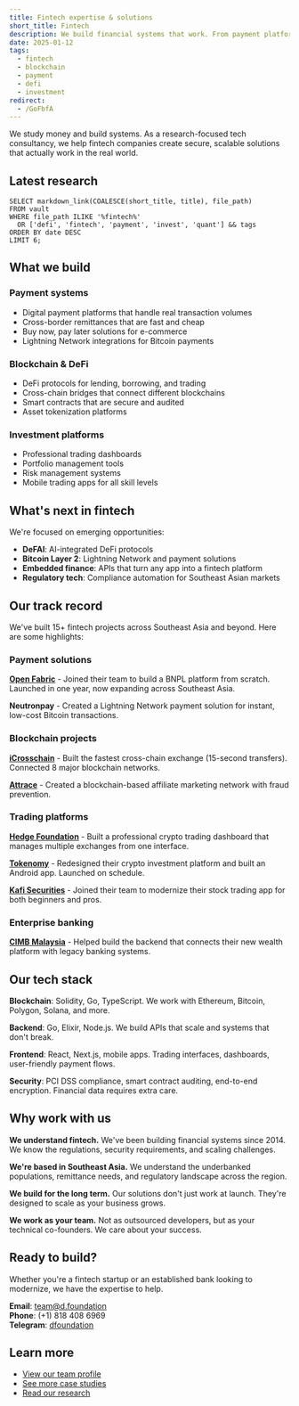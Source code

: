 ```yaml
---
title: Fintech expertise & solutions
short_title: Fintech
description: We build financial systems that work. From payment platforms to DeFi protocols, we've helped startups and banks across Southeast Asia create secure, scalable fintech solutions.
date: 2025-01-12
tags:
  - fintech
  - blockchain
  - payment
  - defi
  - investment
redirect:
  - /GoFbfA
---
```


We study money and build systems. As a research-focused tech consultancy, we help fintech companies create secure, scalable solutions that actually work in the real world.

## Latest research

```dsql-list
SELECT markdown_link(COALESCE(short_title, title), file_path)
FROM vault
WHERE file_path ILIKE '%fintech%'
  OR ['defi', 'fintech', 'payment', 'invest', 'quant'] && tags
ORDER BY date DESC
LIMIT 6;
```

## What we build

### Payment systems

- Digital payment platforms that handle real transaction volumes
- Cross-border remittances that are fast and cheap
- Buy now, pay later solutions for e-commerce
- Lightning Network integrations for Bitcoin payments

### Blockchain & DeFi

- DeFi protocols for lending, borrowing, and trading
- Cross-chain bridges that connect different blockchains
- Smart contracts that are secure and audited
- Asset tokenization platforms

### Investment platforms

- Professional trading dashboards
- Portfolio management tools
- Risk management systems
- Mobile trading apps for all skill levels

## What's next in fintech

We're focused on emerging opportunities:

- **DeFAI**: AI-integrated DeFi protocols
- **Bitcoin Layer 2**: Lightning Network and payment solutions  
- **Embedded finance**: APIs that turn any app into a fintech platform
- **Regulatory tech**: Compliance automation for Southeast Asian markets

## Our track record

We've built 15+ fintech projects across Southeast Asia and beyond. Here are some highlights:

### Payment solutions

**[Open Fabric](https://memo.d.foundation/consulting/case-study/open-fabric)** - Joined their team to build a BNPL platform from scratch. Launched in one year, now expanding across Southeast Asia.

**Neutronpay** - Created a Lightning Network payment solution for instant, low-cost Bitcoin transactions.

### Blockchain projects

**[iCrosschain](https://memo.d.foundation/consulting/case-study/icrosschain)** - Built the fastest cross-chain exchange (15-second transfers). Connected 8 major blockchain networks.

**[Attrace](https://memo.d.foundation/consulting/case-study/attrace)** - Created a blockchain-based affiliate marketing network with fraud prevention.

### Trading platforms

**[Hedge Foundation](https://memo.d.foundation/consulting/case-study/hedge-foundation)** - Built a professional crypto trading dashboard that manages multiple exchanges from one interface.

**[Tokenomy](https://memo.d.foundation/consulting/case-study/tokenomy)** - Redesigned their crypto investment platform and built an Android app. Launched on schedule.

**[Kafi Securities](https://memo.d.foundation/consulting/case-study/kafi)** - Joined their team to modernize their stock trading app for both beginners and pros.

### Enterprise banking

**[CIMB Malaysia](https://memo.d.foundation/consulting/case-study/cimb)** - Helped build the backend that connects their new wealth platform with legacy banking systems.

## Our tech stack

**Blockchain**: Solidity, Go, TypeScript. We work with Ethereum, Bitcoin, Polygon, Solana, and more.

**Backend**: Go, Elixir, Node.js. We build APIs that scale and systems that don't break.

**Frontend**: React, Next.js, mobile apps. Trading interfaces, dashboards, user-friendly payment flows.

**Security**: PCI DSS compliance, smart contract auditing, end-to-end encryption. Financial data requires extra care.

## Why work with us

**We understand fintech.** We've been building financial systems since 2014. We know the regulations, security requirements, and scaling challenges.

**We're based in Southeast Asia.** We understand the underbanked populations, remittance needs, and regulatory landscape across the region.

**We build for the long term.** Our solutions don't just work at launch. They're designed to scale as your business grows.

**We work as your team.** Not as outsourced developers, but as your technical co-founders. We care about your success.

## Ready to build?

Whether you're a fintech startup or an established bank looking to modernize, we have the expertise to help.

**Email**: <team@d.foundation>  
**Phone**: (+1) 818 408 6969  
**Telegram**: [dfoundation](t.me/dfoundation)  

## Learn more

- [View our team profile](https://memo.d.foundation/profile)
- [See more case studies](https://memo.d.foundation/consulting)
- [Read our research](https://memo.d.foundation/research)

